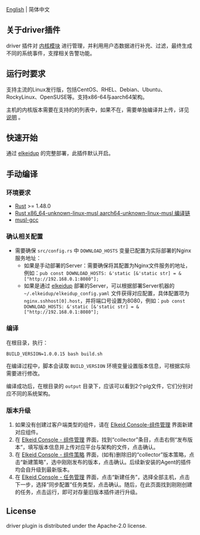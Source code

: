[English](README.md) | 简体中文
## 关于driver插件
driver 插件对 [内核模块](../../driver/README-zh_CN.md) 进行管理，并利用用户态数据进行补充、过滤，最终生成不同的系统事件，支撑相关告警功能。
## 运行时要求
支持主流的Linux发行版，包括CentOS、RHEL、Debian、Ubuntu、RockyLinux、OpenSUSE等。支持x86-64与aarch64架构。

主机的内核版本需要在支持的的列表中，如果不在，需要单独编译并上传，详见 [说明](../../elkeidup/deploy-zh_CN.md#agent-install-remark) 。
## 快速开始
通过 [elkeidup](../../elkeidup/README-zh_CN.md) 的完整部署，此插件默认开启。
## 手动编译
### 环境要求
* [Rust](https://www.rust-lang.org) >= 1.48.0
* [Rust x86_64-unknown-linux-musl aarch64-unknown-linux-musl 编译链](https://doc.bccnsoft.com/docs/rust-1.36.0-docs-html/edition-guide/rust-2018/platform-and-target-support/musl-support-for-fully-static-binaries.html)
* [musl-gcc](https://command-not-found.com/musl-gcc)
### 确认相关配置
* 需要确保 `src/config.rs` 中 `DOWNLOAD_HOSTS` 变量已配置为实际部署的Nginx服务地址：
    * 如果是手动部署的Server：需要确保将其配置为Nginx文件服务的地址，例如：`pub const DOWNLOAD_HOSTS: &'static [&'static str] = &["http://192.168.0.1:8080"];`
    * 如果是通过 [elkeidup](../../elkeidup/README-zh_CN.md) 部署的Server，可以根据部署Server机器的 `~/.elkeidup/elkeidup_config.yaml` 文件获得对应配置，具体配置项为 `nginx.sshhost[0].host`，并将端口号设置为8080，例如：`pub const DOWNLOAD_HOSTS: &'static [&'static str] = &["http://192.168.0.1:8080"];`
### 编译
在根目录，执行：
```
BUILD_VERSION=1.0.0.15 bash build.sh
```
在编译过程中，脚本会读取 `BUILD_VERSION` 环境变量设置版本信息，可根据实际需要进行修改。

编译成功后，在根目录的 `output` 目录下，应该可以看到2个plg文件，它们分别对应不同的系统架构。
### 版本升级
1. 如果没有创建过客户端类型的组件，请在 [Elkeid Console-组件管理](../../server/docs/console_tutorial/Elkeid_Console_manual.md#组件管理) 界面新建对应组件。
2. 在 [Elkeid Console - 组件管理](../../server/docs/console_tutorial/Elkeid_Console_manual.md#组件管理) 界面，找到“collector”条目，点击右侧“发布版本”，填写版本信息并上传对应平台与架构的文件，点击确认。
3. 在 [Elkeid Console - 组件策略](../../server/docs/console_tutorial/Elkeid_Console_manual.md#组件策略) 界面，(如有)删除旧的“collector”版本策略，点击“新建策略”，选中刚刚发布的版本，点击确认。后续新安装的Agent的插件均会自升级到最新版本。
4. 在 [Elkeid Console - 任务管理](../../server/docs/console_tutorial/Elkeid_Console_manual.md#任务管理) 界面，点击“新建任务”，选择全部主机，点击下一步，选择“同步配置”任务类型，点击确认。随后，在此页面找到刚刚创建的任务，点击运行，即可对存量旧版本插件进行升级。
## License
driver plugin is distributed under the Apache-2.0 license.